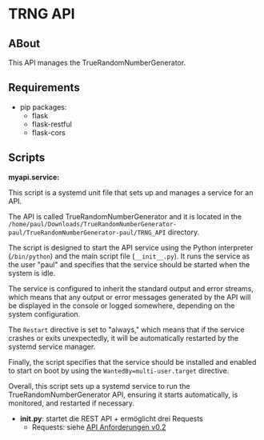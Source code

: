 # TRNG API

## ABout

This API manages the TrueRandomNumberGenerator.

## Requirements
- pip packages:
    - flask
    - flask-restful
    - flask-cors


## Scripts

**myapi.service:**

This script is a systemd unit file that sets up and manages a service for an API. 

The API is called TrueRandomNumberGenerator and it is located in the `/home/paul/Downloads/TrueRandomNumberGenerator-paul/TrueRandomNumberGenerator-paul/TRNG_API` directory.

The script is designed to start the API service using the Python interpreter (`/bin/python`) and the main script file (`__init__.py`). It runs the service as the user "paul" and specifies that the service should be started when the system is idle.

The service is configured to inherit the standard output and error streams, which means that any output or error messages generated by the API will be displayed in the console or logged somewhere, depending on the system configuration.

The `Restart` directive is set to "always," which means that if the service crashes or exits unexpectedly, it will be automatically restarted by the systemd service manager.

Finally, the script specifies that the service should be installed and enabled to start on boot by using the `WantedBy=multi-user.target` directive.

Overall, this script sets up a systemd service to run the TrueRandomNumberGenerator API, ensuring it starts automatically, is monitored, and restarted if necessary.


- __init.py__: startet die REST API + ermöglicht drei Requests
    - Requests: siehe [API Anforderungen v0.2](TRNG_API_v0.2.yaml)

